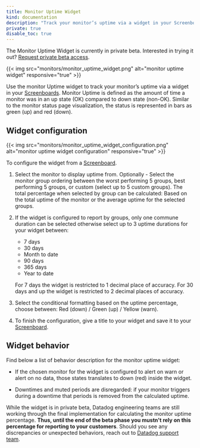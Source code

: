 ```yaml
---
title: Monitor Uptime Widget
kind: documentation
description: "Track your monitor’s uptime via a widget in your Screenboard"
private: true
disable_toc: true
---
```


<div class="alert alert-warning">
The Monitor Uptime Widget is currently in private beta. Interested in trying it out?  <a href="https://docs.google.com/forms/d/1EITy8IbRe484X-vfVyX8foU-_QXMyYKB6ciKXh3YUvU/edit">Request private beta access</a>.
</div>

{{< img src="monitors/monitor_uptime_widget.png" alt="monitor uptime widget" responsive="true" >}}

Use the monitor Uptime widget to track your monitor’s uptime via a widget in your [Screenboards][1]. Monitor Uptime is defined as the amount of time a monitor was in an up state (OK) compared to down state (non-OK). Similar to the monitor status page visualization, the status is represented in bars as green (up) and red (down).

## Widget configuration

{{< img src="monitors/monitor_uptime_widget_configuration.png" alt="monitor uptime widget configuration" responsive="true" >}}

To configure the widget from a [Screenboard][1].

1. Select the monitor to display uptime from.
    Optionally - Select the monitor group ordering between the worst performing 5 groups, best performing 5 groups, or custom (select up to 5 custom groups). The total percentage when selected by group can be calculated: Based on the total uptime of the monitor or the average uptime for the selected groups.

2. If the widget is configured to report by groups, only one commune duration can be selected otherwise select up to 3 uptime durations for your widget between:
    * 7 days 
    * 30 days
    * Month to date
    * 90 days
    * 365 days 
    * Year to date

    For 7 days the widget is restricted to 1 decimal place of accuracy. For 30 days and up the widget is restricted to 2 decimal places of accuracy. 

3. Select the conditional formatting based on the uptime percentage, choose between: Red (down) / Green (up) / Yellow (warn). 

4. To finish the configuration, give a title to your widget and save it to your [Screenboard][1]. 

## Widget behavior

Find below a list of behavior description for the monitor uptime widget:

* If the chosen monitor for the widget is configured to alert on warn or alert on no data, those states translates to down (red) inside the widget.

* Downtimes and muted periods are disregarded: if your monitor triggers during a downtime that periods is removed from the calculated uptime.  

While the widget is in private beta, Datadog engineering teams are still working through the final implementation for calculating the monitor uptime percentage. **Thus, until the end of the beta phase you mustn't rely on this percentage for reporting to your customers**. Should you see any discrepancies or unexpected behaviors, reach out to [Datadog support team][2]. 

[1]: /graphing/dashboard/screenboard
[2]: /help